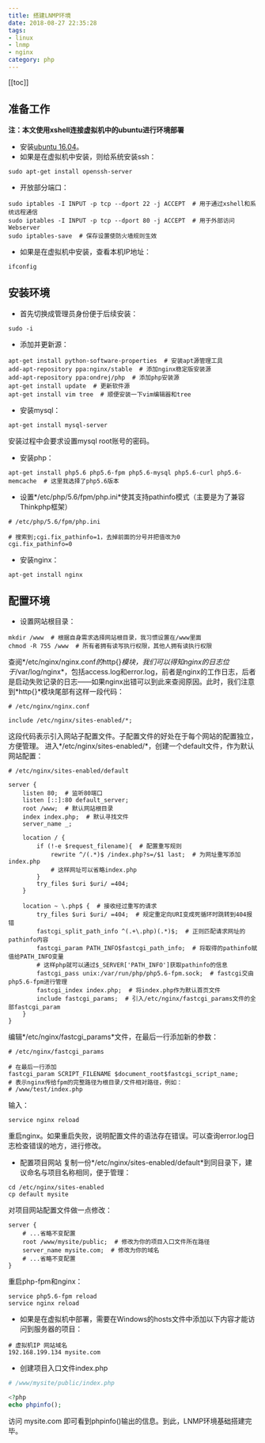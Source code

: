 ```yaml
---
title: 搭建LNMP环境
date: 2018-08-27 22:35:28
tags:
- linux
- lnmp
- nginx
category: php
---
```

<!-- more -->
[[toc]]
## 准备工作
**注：本文使用xshell连接虚拟机中的ubuntu进行环境部署**
* 安装[ubuntu 16.04](https://www.ubuntu.com/download/desktop)。
* 如果是在虚拟机中安装，则给系统安装ssh：

```shell
sudo apt-get install openssh-server
```
* 开放部分端口：

```shell
sudo iptables -I INPUT -p tcp --dport 22 -j ACCEPT  # 用于通过xshell和系统远程通信
sudo iptables -I INPUT -p tcp --dport 80 -j ACCEPT  # 用于外部访问Webserver
sudo iptables-save  # 保存设置使防火墙规则生效
```
* 如果是在虚拟机中安装，查看本机IP地址：

```shell
ifconfig
```
## 安装环境
* 首先切换成管理员身份便于后续安装：

```shell
sudo -i
```
* 添加并更新源：

```shell
apt-get install python-software-properties  # 安装apt源管理工具
add-apt-repository ppa:nginx/stable  # 添加nginx稳定版安装源
add-apt-repository ppa:ondrej/php  # 添加php安装源
apt-get install update  # 更新软件源
apt-get install vim tree  # 顺便安装一下vim编辑器和tree
```
* 安装mysql：

```shell
apt-get install mysql-server
```
安装过程中会要求设置mysql root账号的密码。
* 安装php：

```shell
apt-get install php5.6 php5.6-fpm php5.6-mysql php5.6-curl php5.6-memcache  # 这里我选择了php5.6版本
```
* 设置*/etc/php/5.6/fpm/php.ini*使其支持pathinfo模式（主要是为了兼容Thinkphp框架）

```shell
# /etc/php/5.6/fpm/php.ini

# 搜索到;cgi.fix_pathinfo=1，去掉前面的分号并把值改为0
cgi.fix_pathinfo=0
```
* 安装nginx：

```shell
apt-get install nginx
```
## 配置环境
* 设置网站根目录：

```shell
mkdir /www  # 根据自身需求选择网站根目录，我习惯设置在/www里面
chmod -R 755 /www  # 所有者拥有读写执行权限，其他人拥有读执行权限
```
查阅*/etc/nginx/nginx.conf*的*http{}*模块，我们可以得知nginx的日志位于*/var/log/nginx*，包括access.log和error.log，前者是nginx的工作日志，后者是启动失败记录的日志——如果nginx出错可以到此来查阅原因。此时，我们注意到*http{}*模块尾部有这样一段代码：

```nginx
# /etc/nginx/nginx.conf

include /etc/nginx/sites-enabled/*;
```
这段代码表示引入网站子配置文件。子配置文件的好处在于每个网站的配置独立，方便管理。
进入*/etc/nginx/sites-enabled/*，创建一个default文件，作为默认网站配置：
```nginx
# /etc/nginx/sites-enabled/default

server {
    listen 80;  # 监听80端口
    listen [::]:80 default_server;
    root /www;  # 默认网站根目录
    index index.php;  # 默认寻找文件
    server_name _;
    
    location / {
        if (!-e $request_filename){  # 配置重写规则
            rewrite ^/(.*)$ /index.php?s=/$1 last;  # 为网址重写添加index.php
            # 这样网址可以省略index.php
        }    
        try_files $uri $uri/ =404;
    }
    
    location ~ \.php$ {  # 接收经过重写的请求
        try_files $uri $uri/ =404;  # 规定重定向URI变成死循环时跳转到404报错
        fastcgi_split_path_info ^(.+\.php)(.*)$;  # 正则匹配请求网址的pathinfo内容
        fastcgi_param PATH_INFO$fastcgi_path_info;  # 将取得的pathinfo赋值给PATH_INFO变量
        # 这样php就可以通过$_SERVER['PATH_INFO']获取pathinfo的信息
        fastcgi_pass unix:/var/run/php/php5.6-fpm.sock;  # fastcgi交由php5.6-fpm进行管理
        fastcgi_index index.php;  # 将index.php作为默认首页文件
        include fastcgi_params;  # 引入/etc/nginx/fastcgi_params文件的全部fastcgi_param
    }
}
```
编辑*/etc/nginx/fastcgi_params*文件，在最后一行添加新的参数：

```nginx
# /etc/nginx/fastcgi_params

# 在最后一行添加
fastcgi_param SCRIPT_FILENAME $document_root$fastcgi_script_name;
# 表示nginx传给fpm的完整路径为根目录/文件相对路径，例如：
# /www/test/index.php
```
输入：

```shell
service nginx reload
```
重启nginx。如果重启失败，说明配置文件的语法存在错误。可以查询error.log日志检查错误的地方，进行修改。
* 配置项目网站
复制一份*/etc/nginx/sites-enabled/default*到同目录下，建议命名与项目名称相同，便于管理：

```shell
cd /etc/nginx/sites-enabled
cp default mysite
```
对项目网站配置文件做一点修改：

```nginx
server {
    # ...省略不变配置
    root /www/mysite/public;  # 修改为你的项目入口文件所在路径
    server_name mysite.com;  # 修改为你的域名
    # ...省略不变配置
}
```
重启php-fpm和nginx：

```shell
service php5.6-fpm reload
service nginx reload
```
* 如果是在虚拟机中部署，需要在Windows的hosts文件中添加以下内容才能访问到服务器的项目：

```hosts
# 虚拟机IP 网站域名
192.168.199.134 mysite.com
```
* 创建项目入口文件index.php

```php
# /www/mysite/public/index.php

<?php
echo phpinfo();
```
访问 mysite.com 即可看到phpinfo()输出的信息。到此，LNMP环境基础搭建完毕。
